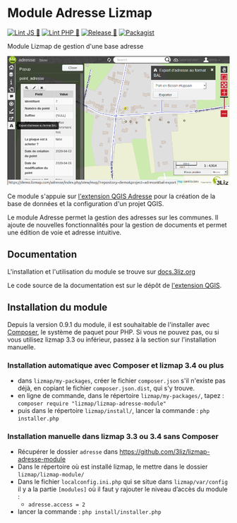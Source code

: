 # Module Adresse Lizmap

[![Lint JS 🎳](https://github.com/3liz/lizmap-adresse-module/actions/workflows/test-lint-js.yml/badge.svg)](https://github.com/3liz/lizmap-adresse-module/actions/workflows/test-lint-js.yml)
[![Lint PHP 🎳](https://github.com/3liz/lizmap-adresse-module/actions/workflows/test-lint-php.yml/badge.svg)](https://github.com/3liz/lizmap-adresse-module/actions/workflows/test-lint-php.yml)
[![Release 🚀](https://github.com/3liz/lizmap-adresse-module/actions/workflows/release.yml/badge.svg)](https://github.com/3liz/lizmap-adresse-module/actions/workflows/release.yml)
[![Packagist](https://img.shields.io/packagist/v/lizmap/lizmap-adresse-module)](https://packagist.org/packages/lizmap/lizmap-adresse-module)

Module Lizmap de gestion d'une base adresse

![demo](demo.png "demo")

Ce module s'appuie sur [l'extension QGIS Adresse](https://github.com/3liz/qgis-gestion_base_adresse-plugin)
pour la création de la base de données et la configuration d'un projet QGIS.

Le module Adresse permet la gestion des adresses sur les communes. Il ajoute de nouvelles fonctionnalités pour
la gestion de documents et permet une édition de voie et adresse intuitive.

## Documentation

L'installation et l'utilisation du module se trouve sur 
[docs.3liz.org](https://docs.3liz.org/qgis-gestion_base_adresse-plugin/)

Le code source de la documentation est sur le dépôt de
[l'extension QGIS](https://github.com/3liz/qgis-gestion_base_adresse-plugin/).

## Installation du module

Depuis la version 0.9.1 du module, il est souhaitable de l'installer avec [Composer](https://getcomposer.org), 
le système de paquet pour PHP. Si vous ne pouvez pas, ou si vous utilisez 
lizmap 3.3 ou inférieur, passez à la section sur l'installation manuelle. 

### Installation automatique avec Composer et lizmap 3.4 ou plus

* dans `lizmap/my-packages`, créer le fichier `composer.json` s'il n'existe pas 
  déjà, en copiant le fichier `composer.json.dist`, qui s'y trouve.
* en ligne de commande, dans le répertoire `lizmap/my-packages/`, tapez :
  `composer require "lizmap/lizmap-adresse-module"`
* puis dans le répertoire `lizmap/install/`, lancer la commande : `php installer.php`

### Installation manuelle dans lizmap 3.3 ou 3.4 sans Composer

* Récupérer le dossier `adresse` dans https://github.com/3liz/lizmap-adresse-module
* Dans le répertoire où est installé lizmap, le mettre dans le dossier `lizmap/lizmap-module/`
* Dans le fichier `localconfig.ini.php` qui se situe dans `lizmap/var/config` il y a la partie `[modules]` où
  il faut y rajouter le niveau d’accès du module : 
  * `adresse.access = 2`
* lancer la commande : `php install/installer.php`
